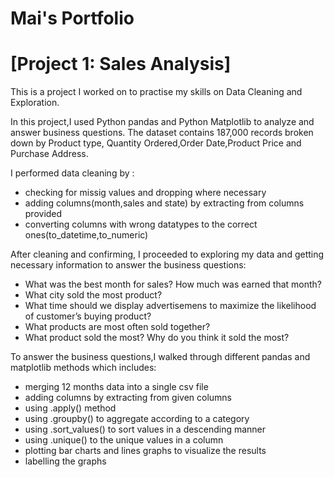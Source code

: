 # Mai's Portfolio

# [Project 1: Sales Analysis]

This is a project I worked on to practise my skills on Data Cleaning and Exploration.

In this project,I used Python pandas and Python Matplotlib to analyze and answer business questions. The dataset contains 187,000 records broken down by Product type, Quantity Ordered,Order Date,Product Price and Purchase Address.

I performed data cleaning by :
- checking for missig values and dropping where necessary
- adding columns(month,sales and state) by extracting from columns provided
- converting columns with wrong datatypes to the correct ones(to_datetime,to_numeric)

After cleaning and confirming, I proceeded to exploring my data and getting necessary information to answer the business questions:
- What was the best month for sales? How much was earned that month?
- What city sold the most product?
- What time should we display advertisemens to maximize the likelihood of customer’s buying product?
- What products are most often sold together?
- What product sold the most? Why do you think it sold the most?

To answer the business questions,I walked through different pandas and matplotlib methods which includes:
- merging 12 months data into a single csv file
- adding columns by extracting from given columns
- using .apply() method 
- using .groupby() to aggregate according to a category
- using .sort_values() to sort values in a descending manner
- using .unique() to the unique values in a column
- plotting bar charts and lines graphs to visualize the results
- labelling the graphs
